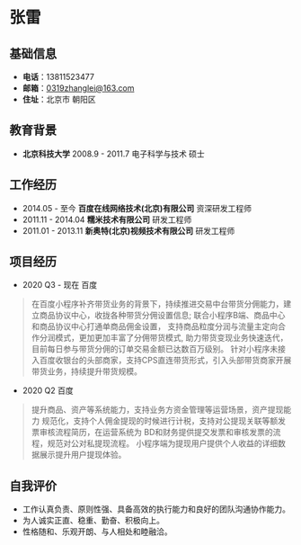 # 张雷

## 基础信息
- **电话**：13811523477
- **邮箱**：0319zhanglei@163.com
- **住址**：北京市 朝阳区

## 教育背景
- **北京科技大学**   2008.9 - 2011.7   电子科学与技术   硕士

## 工作经历
- 2014.05 - 至今   **百度在线网络技术(北京)有限公司**   资深研发工程师
- 2011.11 - 2014.04  **糯米技术有限公司**   研发工程师 
- 2011.01 - 2013.11   **新奥特(北京)视频技术有限公司**  研发工程师


## 项目经历
- 2020 Q3 - 现在  百度       
> 在百度小程序补齐带货业务的背景下，持续推进交易中台带货分佣能力，建立商品协议中心，收拢各种带货分佣设置信息; 联合小程序B端、商品中心和商品协议中心打通单商品佣金设置，
支持商品粒度分润与流量主定向合作分润模式，更加更加丰富了分佣带货模式, 助力带货变现业务快速迭代，目前每日参与带货分佣的订单交易金额已达数百万级别。
针对小程序未接入百度收银台的头部商家，支持CPS直连带货形式，引入头部带货商家开展带货业务，持续提升带货规模。


- 2020 Q2 百度
> 提升商品、资产等系统能力，支持业务方资金管理等运营场景，资产提现能力 
规范化，支持个人佣金提现的时候进行计税，支持对公提现关联等额发票审核流程简历，在运营系统为 
BD和财务提供提交发票和审核发票的流程，规范对公对私提现流程。 
小程序端为提现用户提供个人收益的详细数据展示提升用户提现体验。


## 自我评价
- 工作认真负责、原则性强、具备高效的执行能力和良好的团队沟通协作能力。
- 为人诚实正直、稳重、勤奋、积极向上。
- 性格随和、乐观开朗、与人相处和睦融洽。
